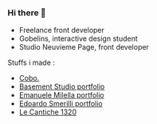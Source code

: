 ### Hi there 👋

- Freelance front developer
- Gobelins, interactive design student
- Studio Neuvieme Page, front developer

Stuffs i made :
- [Cobo.](https://www.cobosrl.co/)
- [Basement Studio portfolio](https://basement.studio/)
- [Emanuele Milella portfolio](https://emanuelemilella.com/)
- [Edoardo Smerilli portfolio](https://edoardosmerilli.com/)
- [Le Cantiche 1320](https://www.lecantiche.com/)

<!--
**clementroche/clementroche** is a ✨ _special_ ✨ repository because its `README.md` (this file) appears on your GitHub profile.

Here are some ideas to get you started:

- 🔭 I’m currently working on ...
- 🌱 I’m currently learning ...
- 👯 I’m looking to collaborate on ...
- 🤔 I’m looking for help with ...
- 💬 Ask me about ...
- 📫 How to reach me: ...
- 😄 Pronouns: ...
- ⚡ Fun fact: ...
-->
